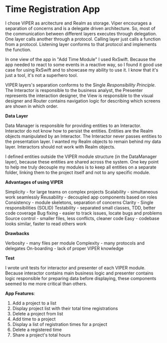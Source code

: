 # Time Registration App

I chose VIPER as arcitecture and Realm as storage. 
Viper encourages a separation of concerns and is a delegate driven architecture. So, most of the communication between different layers executes through delegation. One layer calls another through a protocol. Calling layer just calls a function from a protocol. Listening layer conforms to that protocol and implements the function.

In one view of the app in "Add Time Module" I used RxSwift. Because the app needed to react to some events in a reactive way, so I found it good use case for using RxSwift and to showcase my ability to use it. I know that it's just a tool, it's not a superhero tool.

VIPER layers's separation conforms to the Single *Responsibility Principle*. The Interactor is responsible to the business analyst, the Presenter represents the interaction designer,  the View is responsible to the visual designer and Router contains navigation logic for describing which screens are shown in which order. 


**Data Layer**

Data Manager is responsible for providing entities to an Interactor. Interactor do not know how to persist the entities.
Entities are the Realm objects manipulated by an Interactor. The Interactor never passes entities to the presentation layer. I wanted my Realm objects to remain behind my data layer. Interactors should not work with Realm objects.  

I defined entities outside the VIPER module structure (in the DataManager layer), because these entities are shared across the system. One key point to help me truly decouple my modules is to keep all entities on a separate folder, linking them to the project itself and not to any specific module.

 
 
 **Advantages of using VIPER**
 
 Simplicity - for large teams on complex projects
 Scalability - simultaneous work seamlessly
 Reusability - decoupled app components based on roles
 Consistency - module skeletons, separation of concerns
 Clarity - Single responsibilities (SOLID)
 Testability - separated small classes, TDD, better code coverage
 Bug fixing - easier to track issues, locate bugs and problems
 Source control - smaller files, less conflicts, cleaner code
 Easy - codebase looks similar, faster to read others work


 **Drawbacks**
 
 Verbosity - many files per module
 Complexity - many protocols and delegates
 On-boarding - lack of proper VIPER knowledge


**Test**

I wrote unit tests for interactor and presenter of each VIPER module. Because interactor contains main business logic and presenter contains logic responsible for preparing data before displaying, these components seemed to me more critical than others.

**App Features**:

1. Add a project to a list
2. Display project list with their total time registrations
3. Delete a project from list
4. Add time to a project
5. Display a list of registration times for a project
6. Delete a registered time 
7. Share a project's total hours 




